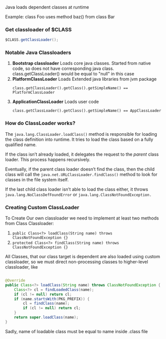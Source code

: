 Java loads dependent classes at runtime

Example:
class Foo uses method baz() from class Bar

### Get classloader of $CLASS

```java
$CLASS.getClassLoader();
```

### Notable Java Classloaders

1. __Bootstrap classloader__
   Loads core java classes.
   Started from native code,
   so does not have corresponding java class.
   class.getClassLoader() would be equal to "null"
   in this case
2. __PlatformClassLoader__
   Loads Extended java libraries from jvm package
   ```   
   class.getClassLoader().getClass().getSimpleName() == PlatformClassLoader
   ```
3. __ApplicationClassLoader__
   Loads user code
   ```   
   class.getClassLoader().getClass().getSimpleName() == AppClassLoader
   ```

### How do ClassLoader works?

The `java.lang.ClassLoader.loadClass()` method is
responsible for loading the class definition into
runtime.
It tries to load the class based on a fully
qualified name.

If the class isn’t already loaded, it delegates
the request to the _parent_ class loader. This
process happens recursively.

Eventually, if the parent class loader doesn’t
find the class, then the child class will call the
`java.net.URLClassLoader.findClass()` method to
look
for classes in the file system itself.

If the last child class loader isn’t able to load
the class either, it throws
`java.lang.NoClassDefFoundError` or
`java.lang.ClassNotFoundException.`

### Creating Custom ClassLoader

To Create Our own classloader we need to implement
at least two methods from Class Classloader:

1. `public Class<?> loadClass(String name) throws ClassNotFoundException {}`
2. `protected Class<?> findClass(String name) throws ClassNotFoundException {}`

All Classes, that our class target is dependent
are also loaded using custom classloader,
so we must direct non-processing classes to
higher-level
classloader, like

```java

@Override
public Class<?> loadClass(String name) throws ClassNotFoundException {
    Class<?> cl = findLoadedClass(name);
    if (cl != null) return cl;
    if (name.startsWith(PKG_PREFIX)) {
        cl = findClass(name);
        if (cl != null) return cl;
    }
    return super.loadClass(name);
}
```

Sadly, name of loadable class must be equal to
name inside .class file







